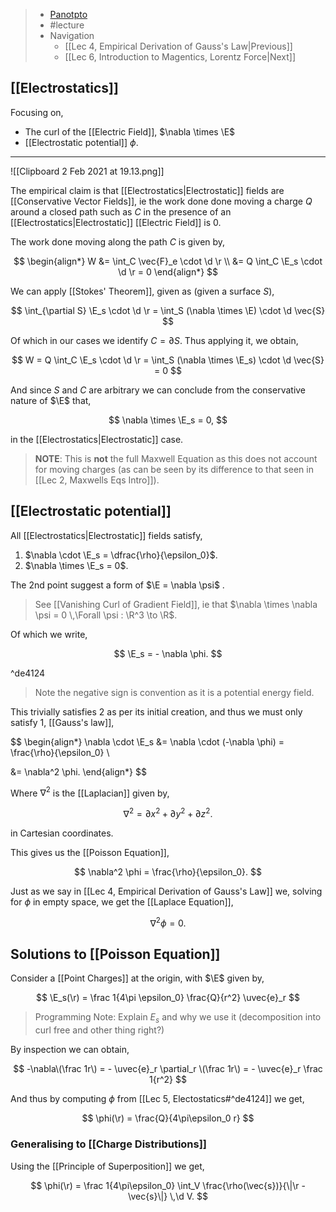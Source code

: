 > - [Panotpto](https://uniofbath.cloud.panopto.eu/Panopto/Pages/Viewer.aspx?id=05661336-65d6-4432-8a0b-acb6010884af)
> - #lecture
> - Navigation
> 	- [[Lec 4, Empirical Derivation of Gauss's Law|Previous]]
> 	- [[Lec 6, Introduction to Magentics, Lorentz Force|Next]]

## [[Electrostatics]]

Focusing on,
- The curl of the [[Electric Field]], $\nabla \times \E$
- [[Electrostatic potential]] $\phi$.

---

![[Clipboard 2 Feb 2021 at 19.13.png]]

The empirical claim is that [[Electrostatics|Electrostatic]] fields are [[Conservative Vector Fields]], ie the work done done moving a charge $Q$ around a closed path such as $C$ in the presence of an [[Electrostatics|Electrostatic]] [[Electric Field]] is $0$.

The work done moving along the path $C$ is given by,

$$
\begin{align*}
W
&= \int_C \vec{F}_e \cdot \d \r \\
&= Q \int_C \E_s \cdot \d \r = 0
\end{align*}
$$

We can apply [[Stokes' Theorem]], given as (given a surface $S$),

$$
\int_{\partial S} \E_s \cdot \d \r = \int_S (\nabla \times \E) \cdot \d \vec{S}
$$

Of which in our cases we identify $C = \partial S$. Thus applying it, we obtain,

$$
W = Q \int_C \E_s \cdot \d \r = \int_S (\nabla \times \E_s) \cdot \d \vec{S} = 0
$$

And since $S$ and $C$ are arbitrary we can conclude from the conservative nature of $\E$ that,

$$
\nabla \times \E_s = 0,
$$

in the [[Electrostatics|Electrostatic]] case.

> **NOTE**: This is **not** the full Maxwell Equation as this does not account for moving charges (as can be seen by its difference to that seen in [[Lec 2, Maxwells Eqs Intro]]).

## [[Electrostatic potential]]

All [[Electrostatics|Electrostatic]] fields satisfy,

1. $\nabla \cdot \E_s = \dfrac{\rho}{\epsilon_0}$.
2. $\nabla \times \E_s = 0$.

The 2nd point suggest a form of $\E = \nabla \psi$ .

> See [[Vanishing Curl of Gradient Field]], ie that $\nabla \times \nabla \psi = 0 \,\Forall \psi : \R^3 \to \R$.

Of which we write,

$$
\E_s = - \nabla \phi.
$$

^de4124

> Note the negative sign is convention as it is a potential energy field.

This trivially satisfies 2 as per its initial creation, and thus we must only satisfy 1, [[Gauss's law]],

$$
\begin{align*}
\nabla \cdot \E_s
&= \nabla \cdot (-\nabla \phi)
 = \frac{\rho}{\epsilon_0} \\

&= \nabla^2 \phi.
\end{align*}
$$

Where $\nabla^2$ is the [[Laplacian]] given by,

$$
\nabla^2 = \partial x^2 + \partial y^2 + \partial z^2.
$$

in Cartesian coordinates.

This gives us the [[Poisson Equation]],

$$
\nabla^2 \phi = \frac{\rho}{\epsilon_0}.
$$

Just as we say in [[Lec 4, Empirical Derivation of Gauss's Law]] we, solving for $\phi$ in empty space, we get the [[Laplace Equation]],

$$
\nabla^2 \phi = 0.
$$

## Solutions to [[Poisson Equation]]

Consider a [[Point Charges]] at the origin, with $\E$ given by,

$$
\E_s(\r) = \frac 1{4\pi \epsilon_0} \frac{Q}{r^2} \uvec{e}_r
$$

> Programming Note: Explain $E_s$ and why we use it (decomposition into curl free and other thing right?)

By inspection we can obtain,

$$
-\nabla\(\frac 1r\) = - \uvec{e}_r \partial_r \(\frac 1r\) = - \uvec{e}_r \frac 1{r^2}
$$

And thus by computing $\phi$ from [[Lec 5, Electostatics#^de4124]] we get,

$$
\phi(\r) = \frac{Q}{4\pi\epsilon_0 r}
$$

### Generalising to [[Charge Distributions]]
Using the [[Principle of Superposition]] we get,

$$
\phi(\r) = \frac 1{4\pi\epsilon_0} \int_V \frac{\rho(\vec{s})}{\|\r - \vec{s}\|} \,\d V.
$$
